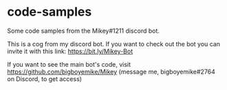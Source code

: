 # code-samples
Some code samples from the Mikey#1211 discord bot.

This is a cog from my discord bot. If you want to check out the bot you can invite it with this link: https://bit.ly/Mikey-Bot 

If you want to see the main bot's code, visit https://github.com/bigboyemike/Mikey (message me, bigboyemike#2764 on Discord, to get access)
